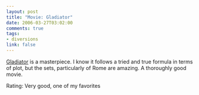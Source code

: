 ```yaml
--- 
layout: post
title: "Movie: Gladiator"
date: 2006-03-27T03:02:00
comments: true
tags:
- diversions
link: false
---
```

<a href="http://imdb.com/title/tt0172495/" title="Gladiator">Gladiator</a> is a masterpiece. I know it follows a tried and true formula in terms of plot, but the sets,  particularly of Rome are amazing. A thoroughly good movie.

Rating: Very good, one of my favorites
